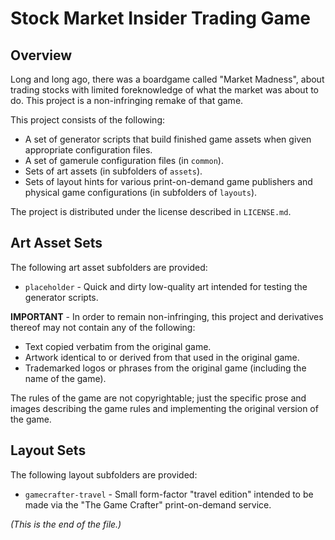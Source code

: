 # Stock Market Insider Trading Game

## Overview

Long and long ago, there was a boardgame called "Market Madness", about
trading stocks with limited foreknowledge of what the market was about to do.
This project is a non-infringing remake of that game.

This project consists of the following:
* A set of generator scripts that build finished game assets when given
appropriate configuration files.
* A set of gamerule configuration files (in `common`).
* Sets of art assets (in subfolders of `assets`).
* Sets of layout hints for various print-on-demand game publishers and
physical game configurations (in subfolders of `layouts`).

The project is distributed under the license described in `LICENSE.md`.


## Art Asset Sets

The following art asset subfolders are provided:
* `placeholder` - Quick and dirty low-quality art intended for testing the
generator scripts.


**IMPORTANT** - In order to remain non-infringing, this project and
derivatives thereof may not contain any of the following:
* Text copied verbatim from the original game.
* Artwork identical to or derived from that used in the original game.
* Trademarked logos or phrases from the original game (including the name
of the game).

The rules of the game are not copyrightable; just the specific prose and
images describing the game rules and implementing the original version of the
game.


## Layout Sets

The following layout subfolders are provided:
* `gamecrafter-travel` - Small form-factor "travel edition" intended to be
made via the "The Game Crafter" print-on-demand service.


_(This is the end of the file.)_
